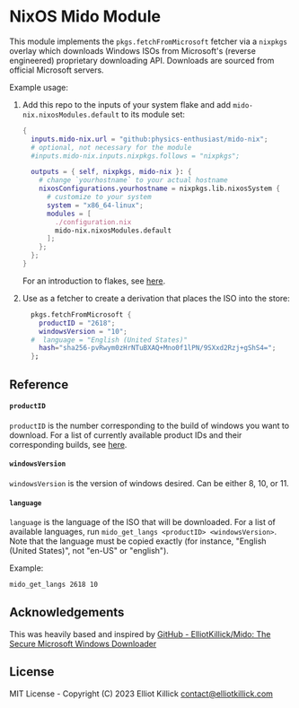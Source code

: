 # NixOS Mido Module

This module implements the `pkgs.fetchFromMicrosoft` fetcher via a `nixpkgs` overlay which downloads Windows ISOs from Microsoft's (reverse engineered) proprietary downloading API. Downloads are sourced from official Microsoft servers.

Example usage:

1. Add this repo to the inputs of your system flake and add `mido-nix.nixosModules.default` to its module set: 
   
   ```nix
   {
     inputs.mido-nix.url = "github:physics-enthusiast/mido-nix";
     # optional, not necessary for the module
     #inputs.mido-nix.inputs.nixpkgs.follows = "nixpkgs";
   
     outputs = { self, nixpkgs, mido-nix }: {
       # change `yourhostname` to your actual hostname
       nixosConfigurations.yourhostname = nixpkgs.lib.nixosSystem {
         # customize to your system
         system = "x86_64-linux";
         modules = [
           ./configuration.nix
           mido-nix.nixosModules.default
         ];
       };
     };
   }
   ```
   
   For an introduction to flakes, see [here](https://nixos.wiki/wiki/Flakes).

2. Use as a fetcher to create a derivation that places the ISO into the store:
   
   ```nix
     pkgs.fetchFromMicrosoft {
       productID = "2618";
       windowsVersion = "10";
     #  language = "English (United States)"
       hash="sha256-pvRwym0zHrNTuBXAQ+Mno0f1lPN/9SXxd2Rzj+gShS4=";
     };
   ```

## Reference

#### `productID`

`productID` is the number corresponding to the build of windows you want to download. For a list of currently available product IDs and their corresponding builds, see [here](https://massgrave.dev/msdl/).

#### `windowsVersion`

`windowsVersion` is the version of windows desired. Can be either 8, 10, or 11.

#### `language`

`language` is the language of the ISO that will be downloaded. For a list of available languages, run `mido_get_langs <productID> <windowsVersion>`. Note that the language must be copied exactly (for instance, "English (United States)", not "en-US" or "english").

Example:

```bash
mido_get_langs 2618 10
```

## Acknowledgements

This was heavily based and inspired by [GitHub - ElliotKillick/Mido: The Secure Microsoft Windows Downloader](https://github.com/ElliotKillick/Mido)

## License

MIT License - Copyright (C) 2023 Elliot Killick <contact@elliotkillick.com>

